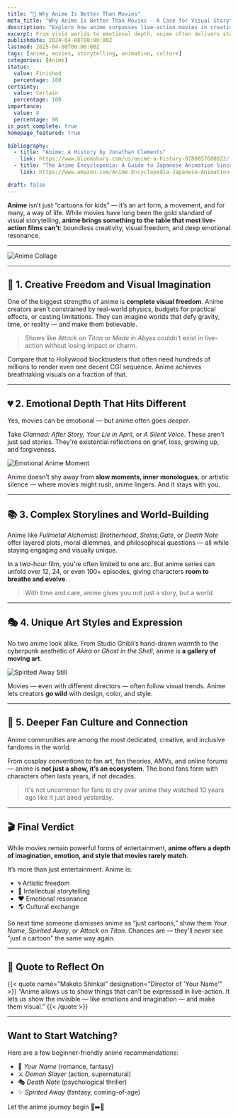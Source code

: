 ```yaml
---
title: "🎌 Why Anime Is Better Than Movies"
meta_title: "Why Anime Is Better Than Movies – A Case for Visual Storytelling"
description: "Explore how anime surpasses live-action movies in creativity, emotion, and imagination. A vibrant take on why anime holds a unique place in modern storytelling."
excerpt: From vivid worlds to emotional depth, anime often delivers stories in ways movies can't. In this post, we explore why anime might just be the superior form of visual storytelling.
publishdate: 2024-04-08T08:00:00Z
lastmod: 2025-04-08T08:00:00Z
tags: [anime, movies, storytelling, animation, culture]
categories: [Anime]
status: 
  value: Finished
  percentage: 100
certainty: 
  value: Certain
  percentage: 100
importance: 
  value: 8
  percentage: 80
is_post_complete: true
homepage_featured: true

bibliography:
  - title: "Anime: A History by Jonathan Clements"
    link: https://www.bloomsbury.com/us/anime-a-history-9780857680822/
  - title: "The Anime Encyclopedia: A Guide to Japanese Animation Since 1917"
    link: https://www.amazon.com/Anime-Encyclopedia-Japanese-Animation-Revised/dp/1611720184/

draft: false
---
```


**Anime** isn’t just “cartoons for kids” — it’s an art form, a movement, and for many, a way of life. While movies have long been the gold standard of visual storytelling, **anime brings something to the table that most live-action films can't**: boundless creativity, visual freedom, and deep emotional resonance.

---

![Anime Collage](https://i.pinimg.com/originals/0d/c8/16/0dc81636ef7a1f262c1a49a1c01a2104.jpg)

---

## 🎨 1. Creative Freedom and Visual Imagination

One of the biggest strengths of anime is **complete visual freedom**. Anime creators aren’t constrained by real-world physics, budgets for practical effects, or casting limitations. They can imagine worlds that defy gravity, time, or reality — and make them believable.

> Shows like *Attack on Titan* or *Made in Abyss* couldn’t exist in live-action without losing impact or charm.

Compare that to Hollywood blockbusters that often need hundreds of millions to render even one decent CGI sequence. Anime achieves breathtaking visuals on a fraction of that.

---

## 💔 2. Emotional Depth That Hits Different

Yes, movies can be emotional — but anime often goes *deeper*.

Take *Clannad: After Story*, *Your Lie in April*, or *A Silent Voice*. These aren't just sad stories. They're existential reflections on grief, loss, growing up, and forgiveness.

![Emotional Anime Moment](https://i.pinimg.com/originals/3c/f0/f5/3cf0f5986c6975d9e5c3a74b96916986.jpg)

Anime doesn’t shy away from **slow moments, inner monologues**, or artistic silence — where movies might rush, anime lingers. And it stays with you.

---

## 📚 3. Complex Storylines and World-Building

Anime like *Fullmetal Alchemist: Brotherhood*, *Steins;Gate*, or *Death Note* offer layered plots, moral dilemmas, and philosophical questions — all while staying engaging and visually unique.

In a two-hour film, you're often limited to one arc. But anime series can unfold over 12, 24, or even 100+ episodes, giving characters **room to breathe and evolve**.

> With time and care, anime gives you not just a story, but a *world*.

---

## 🎭 4. Unique Art Styles and Expression

No two anime look alike. From Studio Ghibli’s hand-drawn warmth to the cyberpunk aesthetic of *Akira* or *Ghost in the Shell*, anime is **a gallery of moving art**.

![Spirited Away Still](https://images.squarespace-cdn.com/content/v1/5e422da2dc75eb2c2c8a35a9/1607458888716-YQ2EF6VK6UV1UF92X1R6/studio-ghibli-spirited-away-best-anime.jpg)

Movies — even with different directors — often follow visual trends. Anime lets creators **go wild** with design, color, and style.

---

## 🤝 5. Deeper Fan Culture and Connection

Anime communities are among the most dedicated, creative, and inclusive fandoms in the world.

From cosplay conventions to fan art, fan theories, AMVs, and online forums — anime is **not just a show, it’s an ecosystem**. The bond fans form with characters often lasts years, if not decades.

> It's not uncommon for fans to cry over anime they watched 10 years ago like it just aired yesterday.

---

## 🎬 Final Verdict

While movies remain powerful forms of entertainment, **anime offers a depth of imagination, emotion, and style that movies rarely match**.

It’s more than just entertainment. Anime is:
- 🌀 Artistic freedom
- 🧠 Intellectual storytelling
- ❤️ Emotional resonance
- 🌎 Cultural exchange

So next time someone dismisses anime as “just cartoons,” show them *Your Name*, *Spirited Away*, or *Attack on Titan*. Chances are — they'll never see "just a cartoon" the same way again.

---

## 📌 Quote to Reflect On

{{< quote name="Makoto Shinkai" designation="Director of 'Your Name'" >}}
“Anime allows us to show things that can’t be expressed in live-action. It lets us show the invisible — like emotions and imagination — and make them visual.”
{{< /quote >}}

---

## Want to Start Watching?

Here are a few beginner-friendly anime recommendations:
- 🌟 *Your Name* (romance, fantasy)
- ⚔️ *Demon Slayer* (action, supernatural)
- 🎭 *Death Note* (psychological thriller)
- ✨ *Spirited Away* (fantasy, coming-of-age)

Let the anime journey begin 🎥➡️🎌

